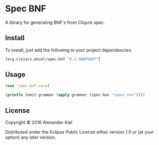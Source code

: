 # Spec BNF

A library for generating BNF's from Clojure spec.

## Install

To install, just add the following to your project dependencies:

```clojure
[org.clojars.akiel/spec-bnf "0.2-SNAPSHOT"]
```

## Usage

```clojure
(use 'spec-bnf.core)

(println (emit-grammar (apply grammar (spec-kws "<your-ns>"))))
```

## License

Copyright © 2016 Alexander Kiel

Distributed under the Eclipse Public License either version 1.0 or (at
your option) any later version.
